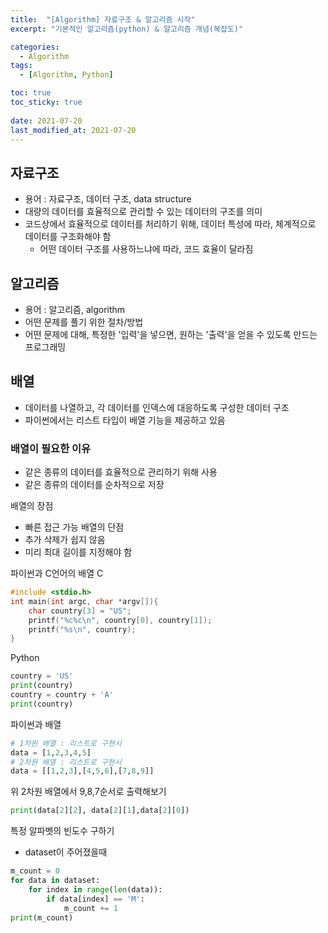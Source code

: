 ```yaml
---
title:  "[Algorithm] 자료구조 & 알고리즘 시작"
excerpt: "기본적인 알고리즘(python) & 알고리즘 개념(복잡도)"

categories:
  - Algorithm
tags:
  - [Algorithm, Python]

toc: true
toc_sticky: true
 
date: 2021-07-20
last_modified_at: 2021-07-20
---
```

## 자료구조
- 용어 : 자료구조, 데이터 구조, data structure
- 대량의 데이터를 효율적으로 관리할 수 있는 데이터의 구조를 의미
- 코드상에서 효율적으로 데이터를 처리하기 위해, 데이터 특성에 따라, 체계적으로 데이터를 구조화해야 함
    - 어떤 데이터 구조를 사용하느냐에 따라, 코드 효율이 달라짐

## 알고리즘
- 용어 : 알고리즘, algorithm
- 어떤 문제를 풀기 위한 절차/방법
- 어떤 문제에 대해, 특정한 '입력'을 넣으면, 원하는 '출력'을 얻을 수 있도록 만드는 프로그래밍

## 배열
- 데이터를 나열하고, 각 데이터를 인덱스에 대응하도록 구성한 데이터 구조
- 파이썬에서는 리스트 타입이 배열 기능을 제공하고 있음

### 배열이 필요한 이유
- 같은 종류의 데이터를 효율적으로 관리하기 위해 사용
- 같은 종류의 데이터를 순차적으로 저장

배열의 장점
- 빠른 접근 가능
배열의 단점
- 추가 삭제가 쉽지 않음
- 미리 최대 길이를 지정해야 함

파이썬과 C언어의 배열
C
```cpp
#include <stdio.h>
int main(int argc, char *argv[]){
    char country[3] = "US";
    printf("%c%c\n", country[0], country[1]);
    printf("%s\n", country);
}
```
Python
```python
country = 'US'
print(country)
country = country + 'A'
print(country)
```
파이썬과 배열
```python
# 1차원 배열 : 리스트로 구현시
data = [1,2,3,4,5]
# 2차원 배열 : 리스트로 구현시
data = [[1,2,3],[4,5,6],[7,8,9]]
```
위 2차원 배열에서 9,8,7순서로 출력해보기
```python
print(data[2][2], data[2][1],data[2][0])
```
특정 알파벳의 빈도수 구하기
- dataset이 주어졌을때
```python
m_count = 0
for data in dataset:
    for index in range(len(data)):
        if data[index] == 'M':
            m_count += 1
print(m_count)
```